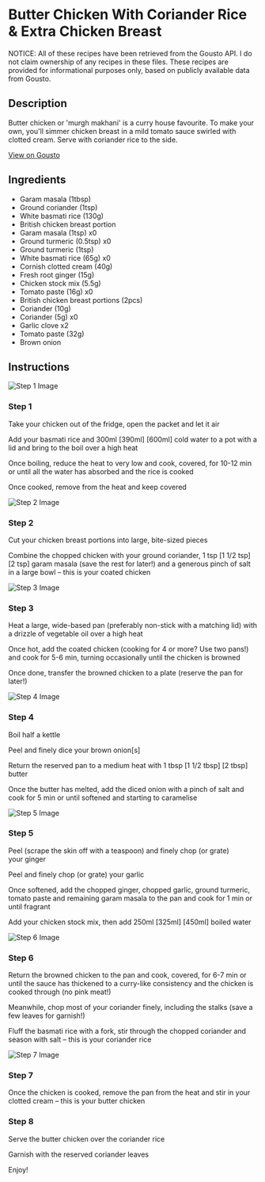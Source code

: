 # Butter Chicken With Coriander Rice & Extra Chicken Breast

NOTICE: All of these recipes have been retrieved from the Gousto API. I do not claim ownership of any recipes in these files. These recipes are provided for informational purposes only, based on publicly available data from Gousto.

## Description

Butter chicken or 'murgh makhani' is a curry house favourite. To make your own, you'll simmer chicken breast in a mild tomato sauce swirled with clotted cream. Serve with coriander rice to the side. 

[View on Gousto](https://www.gousto.co.uk/recipes/cookbook/butter-chicken-with-coriander-rice-extra-chicken-breast)

## Ingredients

- Garam masala (1tbsp)
- Ground coriander (1tsp)
- White basmati rice (130g)
- British chicken breast portion
- Garam masala (1tsp) x0
- Ground turmeric (0.5tsp) x0
- Ground turmeric (1tsp)
- White basmati rice (65g) x0
- Cornish clotted cream (40g)
- Fresh root ginger (15g)
- Chicken stock mix (5.5g)
- Tomato paste (16g) x0
- British chicken breast portions (2pcs)
- Coriander (10g)
- Coriander (5g) x0
- Garlic clove x2
- Tomato paste (32g)
- Brown onion

## Instructions

![Step 1 Image](https://production-media.gousto.co.uk/cms/recipe-step-image/Step-1-1731066640294-x200.jpg)

### Step 1

Take your chicken out of the fridge, open the packet and let it air

Add your basmati rice and 300ml <span class="text-purple">[390ml]</span> <span class="text-danger">[600ml]</span> cold water to a pot with a lid and bring to the boil over a high heat

Once boiling, reduce the heat to very low and cook, covered, for 10-12 min or until all the water has absorbed and the rice is cooked

Once cooked, remove from the heat and keep covered

![Step 2 Image](https://production-media.gousto.co.uk/cms/recipe-step-image/Step-2-1731066651574-x200.jpg)

### Step 2

Cut your chicken breast portions into large, bite-sized pieces

Combine the chopped chicken with your ground coriander, 1 tsp <span class="text-purple">[1 1/2 tsp] </span><span class="text-danger">[2 tsp] </span>garam masala (save the rest for later!) and a generous pinch of salt in a large bowl – this is your coated chicken

![Step 3 Image](https://production-media.gousto.co.uk/cms/recipe-step-image/Step-3-1731066662953-x200.jpg)

### Step 3

Heat a large, wide-based pan (preferably non-stick with a matching lid) with a drizzle of vegetable oil over a high heat

Once hot, add the coated chicken (cooking for 4 or more? Use two pans!) and cook for 5-6 min, turning occasionally until the chicken is browned

Once done, transfer the browned chicken to a plate (reserve the pan for later!)

![Step 4 Image](https://production-media.gousto.co.uk/cms/recipe-step-image/Step-4-1731066669979-x200.jpg)

### Step 4

Boil half a kettle

Peel and finely dice your brown onion[s]

Return the reserved pan to a medium heat with 1 tbsp <span class="text-purple">[1 1/2 tbsp]</span> <span class="text-danger">[2 tbsp]</span> butter

Once the butter has melted, add the diced onion with a pinch of salt and cook for 5 min or until softened and starting to caramelise

![Step 5 Image](https://production-media.gousto.co.uk/cms/recipe-step-image/Step-5-1731066679292-x200.jpg)

### Step 5

Peel (scrape the skin off with a teaspoon) and finely chop (or grate) your ginger

Peel and finely chop (or grate) your garlic

Once softened, add the chopped ginger, chopped garlic, ground turmeric, tomato paste and remaining garam masala to the pan and cook for 1 min or until fragrant

Add your chicken stock mix, then add 250ml <span class="text-purple">[325ml]</span><span class="text-danger"> [450ml]</span> boiled water

![Step 6 Image](https://production-media.gousto.co.uk/cms/recipe-step-image/Step-6-1731066686334-x200.jpg)

### Step 6

Return the browned chicken to the pan and cook, covered, for 6-7 min or until the sauce has thickened to a curry-like consistency and the chicken is cooked through (no pink meat!)

Meanwhile, chop most of your coriander finely, including the stalks (save a few leaves for garnish!)

Fluff the basmati rice with a fork, stir through the chopped coriander and season with salt – this is your coriander rice

![Step 7 Image](https://production-media.gousto.co.uk/cms/recipe-step-image/Step-7-1731066692835-x200.jpg)

### Step 7

Once the chicken is cooked, remove the pan from the heat and stir in your clotted cream – this is your butter chicken

### Step 8

Serve the butter chicken over the coriander rice

Garnish with the reserved coriander leaves

Enjoy!

